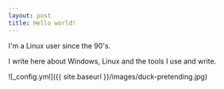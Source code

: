 ```yaml
---
layout: post
title: Hello world!
---
```


I'm a Linux user since the 90's.

I write here about Windows, Linux and the tools I use and write.

![_config.yml]({{ site.baseurl }}/images/duck-pretending.jpg)

